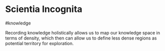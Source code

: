 # Scientia Incognita
#knowledge 

Recording knowledge holistically allows us to map our knowledge space in terms of density, which then can allow us to define less dense regions as potential territory for exploration.
